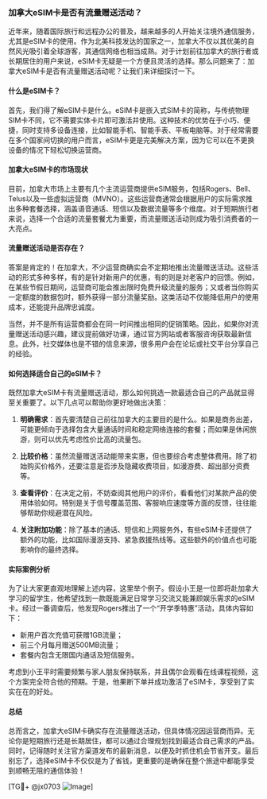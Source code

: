 ### 加拿大eSIM卡是否有流量赠送活动？

近年来，随着国际旅行和远程办公的普及，越来越多的人开始关注境外通信服务，尤其是eSIM卡的使用。作为北美科技发达的国家之一，加拿大不仅以其优美的自然风光吸引着全球游客，其通信网络也相当成熟。对于计划前往加拿大的旅行者或长期居住的用户来说，eSIM卡无疑是一个方便且灵活的选择。那么问题来了：加拿大eSIM卡是否有流量赠送活动呢？让我们来详细探讨一下。

#### 什么是eSIM卡？

首先，我们得了解eSIM卡是什么。eSIM卡是嵌入式SIM卡的简称，与传统物理SIM卡不同，它不需要实体卡片即可激活并使用。这种技术的优势在于小巧、便捷，同时支持多设备连接，比如智能手机、智能手表、平板电脑等。对于经常需要在多个国家间切换的用户而言，eSIM卡更是完美解决方案，因为它可以在不更换设备的情况下轻松切换运营商。

#### 加拿大eSIM卡的市场现状

目前，加拿大市场上主要有几个主流运营商提供eSIM服务，包括Rogers、Bell、Telus以及一些虚拟运营商（MVNO）。这些运营商通常会根据用户的实际需求推出多种套餐选择，涵盖语音通话、短信以及数据流量等多个维度。对于短期旅行者来说，选择一个合适的流量套餐尤为重要，而流量赠送活动则成为吸引消费者的一大亮点。

#### 流量赠送活动是否存在？

答案是肯定的！在加拿大，不少运营商确实会不定期地推出流量赠送活动。这些活动的形式多种多样，有的是针对新用户的优惠，有的则是对老客户的回馈。例如，在某些节假日期间，运营商可能会推出限时免费升级流量的服务；又或者当你购买一定额度的数据包时，额外获得一部分流量奖励。这类活动不仅能降低用户的使用成本，还能提升品牌忠诚度。

当然，并不是所有运营商都会在同一时间推出相同的促销策略。因此，如果你对流量赠送活动感兴趣，建议提前做好功课，通过官方网站或者客服咨询获取最新信息。此外，社交媒体也是不错的信息来源，很多用户会在论坛或社交平台分享自己的经验。

#### 如何选择适合自己的eSIM卡？

既然加拿大eSIM卡有流量赠送活动，那么如何挑选一款最适合自己的产品就显得至关重要了。以下几点可以帮助你更好地做出决策：

1. **明确需求**：首先要清楚自己前往加拿大的主要目的是什么。如果是商务出差，可能更倾向于选择包含大量通话时间和稳定网络连接的套餐；而如果是休闲旅游，则可以优先考虑性价比高的流量包。
   
2. **比较价格**：虽然流量赠送活动能带来实惠，但也要综合考虑整体费用。除了初始购买价格外，还要注意是否涉及隐藏收费项目，如漫游费、超出部分资费等。

3. **查看评价**：在决定之前，不妨查阅其他用户的评价，看看他们对某款产品的使用体验如何。特别是关于信号覆盖范围、客服响应速度等方面的反馈，往往能够帮助你规避潜在风险。

4. **关注附加功能**：除了基本的通话、短信和上网服务外，有些eSIM卡还提供了额外的功能，比如国际漫游支持、紧急救援热线等。这些额外的价值点也可能影响你的最终选择。

#### 实际案例分析

为了让大家更直观地理解上述内容，这里举个例子。假设小王是一位即将赴加拿大学习的留学生，他希望找到一款既能满足日常学习交流又能兼顾娱乐需求的eSIM卡。经过一番调查后，他发现Rogers推出了一个“开学季特惠”活动，具体内容如下：
- 新用户首次充值可获赠1GB流量；
- 前三个月每月赠送500MB流量；
- 套餐内包含无限国内通话及短信服务。

考虑到小王平时需要频繁与家人朋友保持联系，并且偶尔会观看在线课程视频，这个方案完全符合他的预期。于是，他果断下单并成功激活了eSIM卡，享受到了实实在在的好处。

#### 总结

总而言之，加拿大eSIM卡确实存在流量赠送活动，但具体情况因运营商而异。无论你是短期旅行还是长期居住，都可以通过合理规划找到最适合自己需求的产品。同时，记得随时关注官方渠道发布的最新消息，以便及时抓住机会节省开支。最后别忘了，选择eSIM卡不仅仅是为了省钱，更重要的是确保在整个旅途中都能享受到顺畅无阻的通信体验！

[TG💪+ @jx0703 ![Image](https://github.com/user-attachments/assets/dbca1d08-cadb-493c-b0ec-ad6f7a83f270)]